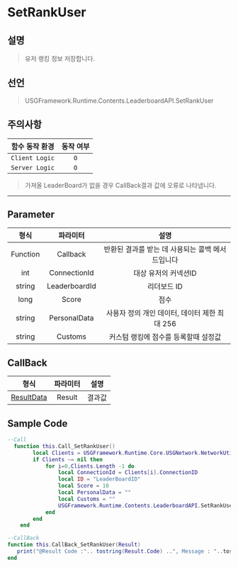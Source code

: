 # SetRankUser

## 설명
> 유저 랭킹 정보 저장합니다.
## 선언
> USGFramework.Runtime.Contents.LeaderboardAPI.SetRankUser
## 주의사항
|    **함수 동작 환경**    | **동작 여부** |
|:------------------:|:---------:|
| ```Client Logic``` |  ```O```  |
| ```Server Logic``` |  ```O```  |
> 가져올 LeaderBoard가 없을 경우 CallBack결과 값에 오류로 나타냅니다.
---


## Parameter
|   **형식**   |   **파라미터**    |            **설명**             |
|:----------:|:-------------:|:-----------------------------:|
|  Function  |   Callback    |  반환된 결과를 받는 데 사용되는 콜백 메서드입니다  |
|    int     | ConnectionId  |         대상 유저의 커넥션ID          |
|   string   | LeaderboardId |            리더보드 ID            |
|    long    |     Score     |              점수               |
|   string   | PersonalData  | 사용자 정의 개인 데이터, 데이터 제한 최대 256  |
|   string   |   	Customs    |     커스텀 랭킹에 점수를 등록할때 설정값      |
## CallBack
|           **형식**            | **파라미터** | **설명** |
|:---------------------------:|:--------:|:------:|
| [ResultData](ResultData.md) |  Result  |  	결과값  |


## Sample Code
```lua
--Call
  function this.Call_SetRankUser()
        local Clients = USGFramework.Runtime.Core.USGNetwork.NetworkUtility.GetAllClientsInfo()
        if Clients ~= nil then
            for i=0,Clients.Length -1 do
                local ConnectionId = Clients[i].ConnectionID
                local ID = "LeaderBoardID"
                local Score = 10
                local PersonalData = ""
                local Customs = ""
                USGFramework.Runtime.Contents.LeaderboardAPI.SetRankUser(this.CallBack_SetRankUser,ConnectionId,ID,Score,PersonalData,Customs)
            end
        end
    end
```

```lua
--CallBack
function this.CallBack_SetRankUser(Result)
   print("@Result Code :".. tostring(Result.Code) ..", Message : "..tostring(Result.Message))
end
```

